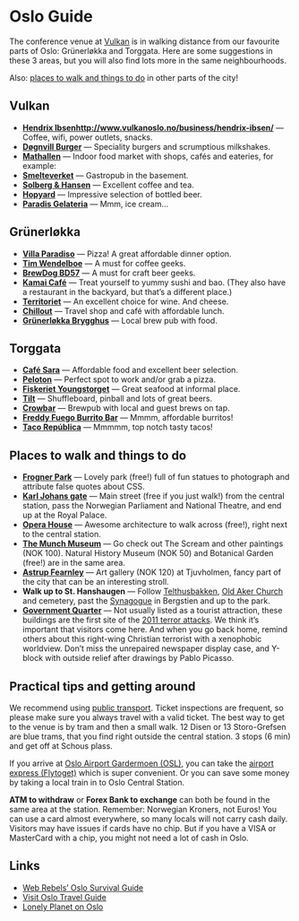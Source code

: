 
# Oslo Guide

The conference venue at [Vulkan](#vulkan) is in walking distance from our favourite parts of Oslo: Grünerløkka and Torggata. Here are some suggestions in these 3 areas, but you will also find lots more in the same neighbourhoods.

Also: [places to walk and things to do](#places-to-walk-and-things-to-do) in other parts of the city!

## Vulkan
* **[Hendrix Ibsen]()http://www.vulkanoslo.no/business/hendrix-ibsen/** — Coffee, wifi, power outlets, snacks.
* **[Døgnvill Burger](http://dognvillburger.no/menus/oslo-vulkan/burgere-olso/)** — Speciality burgers and scrumptious milkshakes.
* **[Mathallen](http://mathallenoslo.no/en/)** — Indoor food market with shops, cafés and eateries, for example:
* **[Smelteverket](http://smelteverketoslo.no/)** — Gastropub in the basement.
* **[Solberg & Hansen](http://mathallenoslo.no/en/butikk/solberg-hansen/)** — Excellent coffee and tea.
* **[Hopyard](http://mathallenoslo.no/en/butikk/hopyard/)** — Impressive selection of bottled beer.
* **[Paradis Gelateria](http://villaparadiso.no/mat/)** — Mmm, ice cream…

## Grünerløkka
* **[Villa Paradiso](http://villaparadiso.no/mat/)** — Pizza! A great affordable dinner option.
* **[Tim Wendelboe](https://www.timwendelboe.no/about-us)** — A must for coffee geeks.
* **[BrewDog BD57](https://www.brewdog.com/bars/worldwide/grunerlokka)** — A must for craft beer geeks.
* **[Kamai Café](http://www.kamai.no/)** — Treat yourself to yummy sushi and bao. (They also have a restaurant in the backyard, but that’s a different place.)
* **[Territoriet](https://www.territoriet.no/)** — An excellent choice for wine. And cheese.
* **[Chillout](https://goo.gl/maps/HrNWGEKJsEp)** — Travel shop and café with affordable lunch.
* **[Grünerløkka Brygghus](http://brygghus.no/)** — Local brew pub with food.

## Torggata
* **[Café Sara](http://www.cafesara.no/meny/mat/)** — Affordable food and excellent beer selection.
* **[Peloton](http://pelotonoslo.tumblr.com/)** — Perfect spot to work and/or grab a pizza.
* **[Fiskeriet Youngstorget](http://fiskeriet.com/meny/)** — Great seafood at informal place.
* **[Tilt](http://tiltoslo.no/)** — Shuffleboard, pinball and lots of great beers.
* **[Crowbar](https://goo.gl/maps/546gwcFurVy)** — Brewpub with local and guest brews on tap.
* **[Freddy Fuego Burrito Bar](http://freddyfuego.no/)** — Mmmm, affordable burritos!
* **[Taco República](http://tacorepublica.no/)** — Mmmmm, top notch tasty tacos!

## Places to walk and things to do
* **[Frogner Park](https://en.wikipedia.org/wiki/Frogner_Park)** — Lovely park (free!) full of fun statues to photograph and attribute false quotes about CSS.
* **[Karl Johans gate](https://en.wikipedia.org/wiki/Karl_Johans_gate)** — Main street (free if you just walk!) from the central station, pass the Norwegian Parliament and National Theatre, and end up at the Royal Palace.
* **[Opera House](https://en.wikipedia.org/wiki/Oslo_Opera_House)** — Awesome architecture to walk across (free!), right next to the central station.
* **[The Munch Museum](http://munchmuseet.no/en/visit)** — Go check out The Scream and other paintings (NOK 100). Natural History Museum (NOK 50) and Botanical Garden (free!) are in the same area.
* **[Astrup Fearnley](http://afmuseet.no/en/hjem)** — Art gallery (NOK 120) at Tjuvholmen, fancy part of the city that can be an interesting stroll.
* **Walk up to St. Hanshaugen** — Follow [Telthusbakken](http://www.visitoslo.com/en/product/?TLp=181574), [Old Aker Church](https://en.wikipedia.org/wiki/Old_Aker_Church) and 
cemetery, past the [Synagogue](https://en.wikipedia.org/wiki/Oslo_Synagogue) in Bergstien and up to the park.
* **[Government Quarter](https://en.wikipedia.org/wiki/Regjeringskvartalet)** — Not usually listed as a tourist attraction, these buildings are the first site of the [2011 terror attacks](https://en.wikipedia.org/wiki/2011_Norway_attacks). We think it’s important that visitors come here. And when you go back home, remind others about this right-wing Christian terrorist with a xenophobic worldview. Don’t miss the unrepaired newspaper display case, and Y-block with outside relief after drawings by Pablo Picasso.

## Practical tips and getting around

We recommend using [public transport](https://ruter.no/en/getting-help/travelling-on-public-transport/). Ticket inspections are frequent, so please make sure you always travel with a valid ticket. The best way to get to the venue is by tram and then a small walk. 12 Disen or 13 Storo-Grefsen are blue trams, that you find right outside the central station. 3 stops (6 min) and get off at Schous plass.

If you arrive at [Oslo Airport Gardermoen (OSL)](https://avinor.no/en/airport/oslo-airport/), you can take the [airport express (Flytoget)](http://flytoget.no/flytoget_eng/) which is super convenient. Or you can save some money by taking a local train in to Oslo Central Station.

**ATM to withdraw** or **Forex Bank to exchange** can both be found in the same area at the station. Remember: Norwegian Kroners, not Euros! You can use a card almost everywhere, so many locals will not carry cash daily. Visitors may have issues if cards have no chip. But if you have a VISA or MasterCard with a chip, you might not need a lot of cash in Oslo.

## Links

* [Web Rebels’ Oslo Survival Guide](https://webrebels.org/oslo)
* [Visit Oslo Travel Guide](http://www.visitoslo.com/)
* [Lonely Planet on Oslo](https://www.lonelyplanet.com/norway/oslo)
